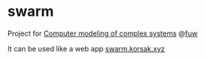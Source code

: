 # swarm

Project for [Computer modeling of complex systems](https://www.fuw.edu.pl/~piotrek/cmcs2022/) @[fuw](https://www.fuw.edu.pl)

It can be used like a web app [swarm.korsak.xyz](https://swarm.korsak.xyz)

